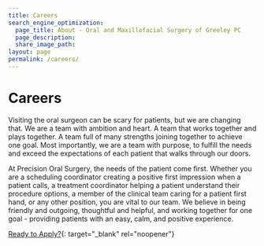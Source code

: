 ```yaml
---
title: Careers
search_engine_optimization:
  page_title: About - Oral and Maxillofacial Surgery of Greeley PC
  page_description:
  share_image_path:
layout: page
permalink: /careers/
---
```


# Careers

Visiting the oral surgeon can be scary for patients, but we are changing that. We are a team with ambition and heart. A team that works together and plays together. A team full of many strengths joining together to achieve one goal. Most importantly, we are a team with purpose, to fulfill the needs and exceed the expectations of each patient that walks through our doors.

At Precision Oral Surgery, the needs of the patient come first. Whether you are a scheduling coordinator creating a positive first impression when a patient calls, a treatment coordinator helping a patient understand their procedure options, a member of the clinical team caring for a patient first hand, or any other position, you are vital to our team. We believe in being friendly and outgoing, thoughtful and helpful, and working together for one goal - providing patients with an easy, calm, and positive experience.

[Ready to Apply?](https://workforcenow.adp.com/mascsr/default/mdf/recruitment/recruitment.html?cid=7d440142-9bea-47aa-bf93-d38fcb1973bd&amp;ccId=19000101_000001&amp;type=JS&amp;lang=en_US){: target="_blank" rel="noopener"}
